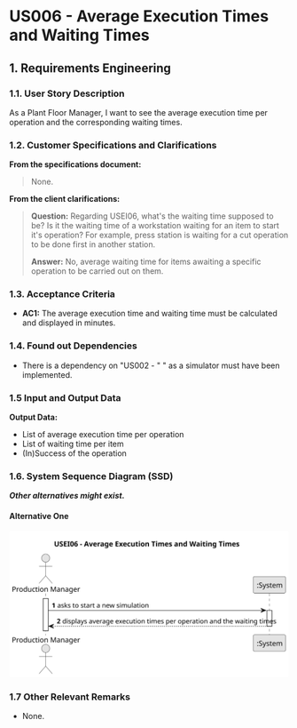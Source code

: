 # US006 - Average Execution Times and Waiting Times


## 1. Requirements Engineering

### 1.1. User Story Description

As a Plant Floor Manager, I want to see the average execution time per operation and the corresponding waiting times.

### 1.2. Customer Specifications and Clarifications 

**From the specifications document:**

>	None.

**From the client clarifications:**

> **Question:** Regarding USEI06, what's the waiting time supposed to be? Is it the waiting time of a workstation waiting for an item to start it's operation? For example, press station is waiting for a cut operation to be done first in another station.
>
> **Answer:** No, average waiting time for items awaiting a specific operation to be carried out on them.


### 1.3. Acceptance Criteria

* **AC1:** The average execution time and waiting time must be calculated and displayed in minutes.

### 1.4. Found out Dependencies

* There is a dependency on "US002 - "  " as a simulator must have been implemented.

### 1.5 Input and Output Data

**Output Data:**

* List of average execution time per operation 
* List of waiting time per item
* (In)Success of the operation

### 1.6. System Sequence Diagram (SSD)

**_Other alternatives might exist._**

#### Alternative One

![System Sequence Diagram - Alternative One](svg/us006-system-sequence-diagram-alternative-one.svg)

### 1.7 Other Relevant Remarks

* None.